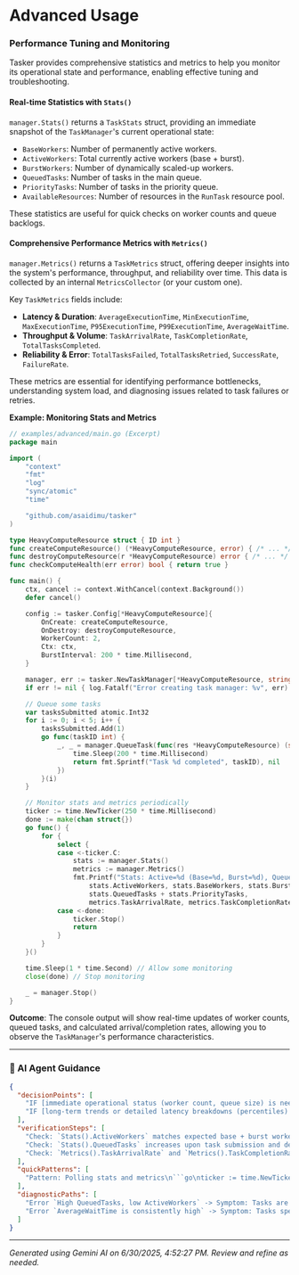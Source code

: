 # Advanced Usage

### Performance Tuning and Monitoring

Tasker provides comprehensive statistics and metrics to help you monitor its operational state and performance, enabling effective tuning and troubleshooting.

#### Real-time Statistics with `Stats()`
`manager.Stats()` returns a `TaskStats` struct, providing an immediate snapshot of the `TaskManager`'s current operational state:

*   `BaseWorkers`: Number of permanently active workers.
*   `ActiveWorkers`: Total currently active workers (base + burst).
*   `BurstWorkers`: Number of dynamically scaled-up workers.
*   `QueuedTasks`: Number of tasks in the main queue.
*   `PriorityTasks`: Number of tasks in the priority queue.
*   `AvailableResources`: Number of resources in the `RunTask` resource pool.

These statistics are useful for quick checks on worker counts and queue backlogs.

#### Comprehensive Performance Metrics with `Metrics()`
`manager.Metrics()` returns a `TaskMetrics` struct, offering deeper insights into the system's performance, throughput, and reliability over time. This data is collected by an internal `MetricsCollector` (or your custom one).

Key `TaskMetrics` fields include:

*   **Latency & Duration**: `AverageExecutionTime`, `MinExecutionTime`, `MaxExecutionTime`, `P95ExecutionTime`, `P99ExecutionTime`, `AverageWaitTime`.
*   **Throughput & Volume**: `TaskArrivalRate`, `TaskCompletionRate`, `TotalTasksCompleted`.
*   **Reliability & Error**: `TotalTasksFailed`, `TotalTasksRetried`, `SuccessRate`, `FailureRate`.

These metrics are essential for identifying performance bottlenecks, understanding system load, and diagnosing issues related to task failures or retries.

**Example: Monitoring Stats and Metrics**
```go
// examples/advanced/main.go (Excerpt)
package main

import (
	"context"
	"fmt"
	"log"
	"sync/atomic"
	"time"

	"github.com/asaidimu/tasker"
)

type HeavyComputeResource struct { ID int }
func createComputeResource() (*HeavyComputeResource, error) { /* ... */ return &HeavyComputeResource{ID: 1}, nil}
func destroyComputeResource(r *HeavyComputeResource) error { /* ... */ return nil}
func checkComputeHealth(err error) bool { return true }

func main() {
	ctx, cancel := context.WithCancel(context.Background())
	defer cancel()

	config := tasker.Config[*HeavyComputeResource]{
		OnCreate: createComputeResource,
		OnDestroy: destroyComputeResource,
		WorkerCount: 2,
		Ctx: ctx,
		BurstInterval: 200 * time.Millisecond,
	}

	manager, err := tasker.NewTaskManager[*HeavyComputeResource, string](config)
	if err != nil { log.Fatalf("Error creating task manager: %v", err) }

	// Queue some tasks
	var tasksSubmitted atomic.Int32
	for i := 0; i < 5; i++ {
		tasksSubmitted.Add(1)
		go func(taskID int) {
			_, _ = manager.QueueTask(func(res *HeavyComputeResource) (string, error) {
				time.Sleep(200 * time.Millisecond)
				return fmt.Sprintf("Task %d completed", taskID), nil
			})
		}(i)
	}

	// Monitor stats and metrics periodically
	ticker := time.NewTicker(250 * time.Millisecond)
	done := make(chan struct{})
	go func() {
		for {
			select {
			case <-ticker.C:
				stats := manager.Stats()
				metrics := manager.Metrics()
				fmt.Printf("Stats: Active=%d (Base=%d, Burst=%d), Queued=%d, ArrivalRate=%.2f, CompletionRate=%.2f\n",
					stats.ActiveWorkers, stats.BaseWorkers, stats.BurstWorkers,
					stats.QueuedTasks + stats.PriorityTasks,
					metrics.TaskArrivalRate, metrics.TaskCompletionRate)
			case <-done:
				ticker.Stop()
				return
			}
		}
	}()

	time.Sleep(1 * time.Second) // Allow some monitoring
	close(done) // Stop monitoring

	_ = manager.Stop()
}
```

**Outcome**: The console output will show real-time updates of worker counts, queued tasks, and calculated arrival/completion rates, allowing you to observe the `TaskManager`'s performance characteristics.

---
### 🤖 AI Agent Guidance

```json
{
  "decisionPoints": [
    "IF [immediate operational status (worker count, queue size) is needed] THEN [use `manager.Stats()`] ELSE [for deeper performance analysis, use `manager.Metrics()`]",
    "IF [long-term trends or detailed latency breakdowns (percentiles) are required] THEN [regularly poll `manager.Metrics()` and push to external monitoring system] ELSE [use `manager.Stats()` for quick checks]"
  ],
  "verificationSteps": [
    "Check: `Stats().ActiveWorkers` matches expected base + burst workers → Expected: Worker count is accurate.",
    "Check: `Stats().QueuedTasks` increases upon task submission and decreases upon processing → Expected: Queue size reflects task backlog.",
    "Check: `Metrics().TaskArrivalRate` and `Metrics().TaskCompletionRate` reflect actual task flow → Expected: Rates align with submitted and completed tasks."
  ],
  "quickPatterns": [
    "Pattern: Polling stats and metrics\n```go\nticker := time.NewTicker(5 * time.Second)\ndefer ticker.Stop()\nfor range ticker.C {\n    stats := manager.Stats()\n    metrics := manager.Metrics()\n    fmt.Printf(\"Active: %d, Queued: %d, Avg Exec: %s\\n\", stats.ActiveWorkers, stats.QueuedTasks, metrics.AverageExecutionTime)\n}\n```"
  ],
  "diagnosticPaths": [
    "Error `High QueuedTasks, low ActiveWorkers` -> Symptom: Tasks are backing up, but not enough workers are active -> Check: Verify `WorkerCount` and `MaxWorkerCount` in `Config`; check if dynamic scaling is enabled (`BurstInterval` > 0) -> Fix: Increase `WorkerCount` or `MaxWorkerCount`, adjust `BurstInterval`.",
    "Error `AverageWaitTime is consistently high` -> Symptom: Tasks spend too much time in queues -> Check: `ActiveWorkers` might be too low relative to `TaskArrivalRate`; tasks might be very long-running -> Fix: Increase worker capacity, optimize task execution time."
  ]
}
```

---
*Generated using Gemini AI on 6/30/2025, 4:52:27 PM. Review and refine as needed.*